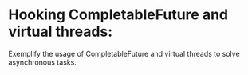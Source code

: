 # Hooking CompletableFuture and virtual threads:

Exemplify the usage of CompletableFuture and virtual threads to solve asynchronous tasks.